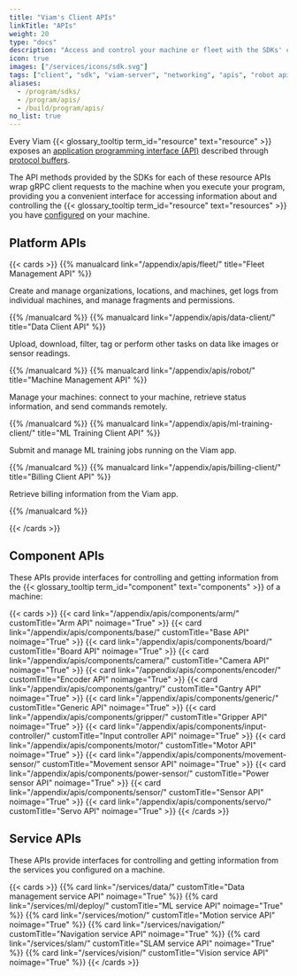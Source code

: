 ```yaml
---
title: "Viam's Client APIs"
linkTitle: "APIs"
weight: 20
type: "docs"
description: "Access and control your machine or fleet with the SDKs' client libraries for the resource and robot APIs."
icon: true
images: ["/services/icons/sdk.svg"]
tags: ["client", "sdk", "viam-server", "networking", "apis", "robot api"]
aliases:
  - /program/sdks/
  - /program/apis/
  - /build/program/apis/
no_list: true
---
```


Every Viam {{< glossary_tooltip term_id="resource" text="resource" >}} exposes an [application programming interface (API)](https://en.wikipedia.org/wiki/API) described through [protocol buffers](https://developers.google.com/protocol-buffers).

The API methods provided by the SDKs for each of these resource APIs wrap gRPC client requests to the machine when you execute your program, providing you a convenient interface for accessing information about and controlling the {{< glossary_tooltip term_id="resource" text="resources" >}} you have [configured](/configure/) on your machine.

## Platform APIs

{{< cards >}}
{{% manualcard link="/appendix/apis/fleet/" title="Fleet Management API" %}}

Create and manage organizations, locations, and machines, get logs from individual machines, and manage fragments and permissions.

{{% /manualcard %}}
{{% manualcard link="/appendix/apis/data-client/" title="Data Client API" %}}

Upload, download, filter, tag or perform other tasks on data like images or sensor readings.

{{% /manualcard %}}
{{% manualcard link="/appendix/apis/robot/" title="Machine Management API" %}}

Manage your machines: connect to your machine, retrieve status information, and send commands remotely.

{{% /manualcard %}}
{{% manualcard link="/appendix/apis/ml-training-client/" title="ML Training Client API" %}}

Submit and manage ML training jobs running on the Viam app.

{{% /manualcard %}}
{{% manualcard link="/appendix/apis/billing-client/" title="Billing Client API" %}}

Retrieve billing information from the Viam app.

{{% /manualcard %}}

{{< /cards >}}

## Component APIs

These APIs provide interfaces for controlling and getting information from the {{< glossary_tooltip term_id="component" text="components" >}} of a machine:

{{< cards >}}
{{< card link="/appendix/apis/components/arm/" customTitle="Arm API" noimage="True" >}}
{{< card link="/appendix/apis/components/base/" customTitle="Base API" noimage="True" >}}
{{< card link="/appendix/apis/components/board/" customTitle="Board API" noimage="True" >}}
{{< card link="/appendix/apis/components/camera/" customTitle="Camera API" noimage="True" >}}
{{< card link="/appendix/apis/components/encoder/" customTitle="Encoder API" noimage="True" >}}
{{< card link="/appendix/apis/components/gantry/" customTitle="Gantry API" noimage="True" >}}
{{< card link="/appendix/apis/components/generic/" customTitle="Generic API" noimage="True" >}}
{{< card link="/appendix/apis/components/gripper/" customTitle="Gripper API" noimage="True" >}}
{{< card link="/appendix/apis/components/input-controller/" customTitle="Input controller API" noimage="True" >}}
{{< card link="/appendix/apis/components/motor/" customTitle="Motor API" noimage="True" >}}
{{< card link="/appendix/apis/components/movement-sensor/" customTitle="Movement sensor API" noimage="True" >}}
{{< card link="/appendix/apis/components/power-sensor/" customTitle="Power sensor API" noimage="True" >}}
{{< card link="/appendix/apis/components/sensor/" customTitle="Sensor API" noimage="True" >}}
{{< card link="/appendix/apis/components/servo/" customTitle="Servo API" noimage="True" >}}
{{< /cards >}}

## Service APIs

These APIs provide interfaces for controlling and getting information from the services you configured on a machine.

<!-- TODO: move to APIS folder and change links -->

{{< cards >}}
{{% card link="/services/data/" customTitle="Data management service API" noimage="True" %}}
{{% card link="/services/ml/deploy/" customTitle="ML service API" noimage="True" %}}
{{% card link="/services/motion/" customTitle="Motion service API" noimage="True" %}}
{{% card link="/services/navigation/" customTitle="Navigation service API" noimage="True" %}}
{{% card link="/services/slam/" customTitle="SLAM service API" noimage="True" %}}
{{% card link="/services/vision/" customTitle="Vision service API" noimage="True" %}}
{{< /cards >}}
